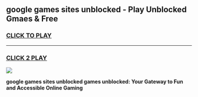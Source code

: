 
## google games sites unblocked - Play Unblocked Gmaes & Free
<h3>
<a href="https://news.freeplayer.one?title=google_games_sites_unblocked&ref=23F">CLICK TO PLAY</a></h3>
<hr>

<h3>
<a href="https://news.freeplayer.one?title=google_games_sites_unblocked&ref=23F">CLICK 2 PLAY</a>
  
</h3>

<a href="https://news.freeplayer.one?title=google_games_sites_unblocked&ref=23F/"><img src="https://clearcache.store/games.png"></a>


**google games sites unblocked games unblocked: Your Gateway to Fun and Accessible Online Gaming**
